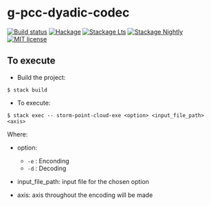 # g-pcc-dyadic-codec

[![Build status](https://img.shields.io/travis/com/joseedil/g-pcc-dyadic-codec/master?logo=travis)](https://travis-ci.com/joseedil/g-pcc-dyadic-codec)
[![Hackage](https://img.shields.io/hackage/v/g-pcc-dyadic-codec.svg?logo=haskell)](https://hackage.haskell.org/package/g-pcc-dyadic-codec)
[![Stackage Lts](http://stackage.org/package/g-pcc-dyadic-codec/badge/lts)](http://stackage.org/lts/package/g-pcc-dyadic-codec)
[![Stackage Nightly](http://stackage.org/package/g-pcc-dyadic-codec/badge/nightly)](http://stackage.org/nightly/package/g-pcc-dyadic-codec)
[![MIT license](https://img.shields.io/badge/license-MIT-blue.svg)](LICENSE)

## To execute

- Build the project:

`$ stack build`

- To execute:

`$ stack exec -- storm-point-cloud-exe <option> <input_file_path> <axis>`

Where:

- option:
  - `-e` : Enconding
  - `-d` : Decoding
  
- input_file_path: input file for the chosen option
- axis: axis throughout the encoding will be made 
